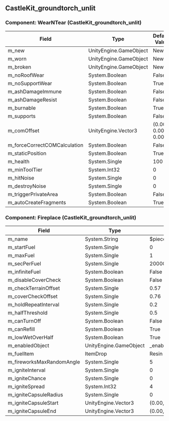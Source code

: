 ## CastleKit_groundtorch_unlit

### Component: WearNTear (CastleKit_groundtorch_unlit)

|Field|Type|Default Value|
|---|---|---|
|m_new|UnityEngine.GameObject|New|
|m_worn|UnityEngine.GameObject|New|
|m_broken|UnityEngine.GameObject|New|
|m_noRoofWear|System.Boolean|False|
|m_noSupportWear|System.Boolean|True|
|m_ashDamageImmune|System.Boolean|False|
|m_ashDamageResist|System.Boolean|False|
|m_burnable|System.Boolean|True|
|m_supports|System.Boolean|False|
|m_comOffset|UnityEngine.Vector3|(0.00, 0.00, 0.00)|
|m_forceCorrectCOMCalculation|System.Boolean|False|
|m_staticPosition|System.Boolean|True|
|m_health|System.Single|100|
|m_minToolTier|System.Int32|0|
|m_hitNoise|System.Single|0|
|m_destroyNoise|System.Single|0|
|m_triggerPrivateArea|System.Boolean|False|
|m_autoCreateFragments|System.Boolean|True|

### Component: Fireplace (CastleKit_groundtorch_unlit)

|Field|Type|Default Value|
|---|---|---|
|m_name|System.String|$piece_groundtorchwood|
|m_startFuel|System.Single|0|
|m_maxFuel|System.Single|1|
|m_secPerFuel|System.Single|20000|
|m_infiniteFuel|System.Boolean|False|
|m_disableCoverCheck|System.Boolean|False|
|m_checkTerrainOffset|System.Single|0.57|
|m_coverCheckOffset|System.Single|0.76|
|m_holdRepeatInterval|System.Single|0.2|
|m_halfThreshold|System.Single|0.5|
|m_canTurnOff|System.Boolean|False|
|m_canRefill|System.Boolean|True|
|m_lowWetOverHalf|System.Boolean|True|
|m_enabledObject|UnityEngine.GameObject|_enabled|
|m_fuelItem|ItemDrop|Resin|
|m_fireworksMaxRandomAngle|System.Single|5|
|m_igniteInterval|System.Single|0|
|m_igniteChance|System.Single|0|
|m_igniteSpread|System.Int32|4|
|m_igniteCapsuleRadius|System.Single|0|
|m_igniteCapsuleStart|UnityEngine.Vector3|(0.00, 0.00, 0.00)|
|m_igniteCapsuleEnd|UnityEngine.Vector3|(0.00, 0.00, 0.00)|

